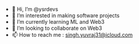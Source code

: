 - 👋 Hi, I’m @ysrdevs
- 👀 I’m interested in making software projects
- 🌱 I’m currently learning ML and Web3
- 💞️ I’m looking to collaborate on Web3
- 📫 How to reach me : singh.yuvraj31@icloud.com

<!---
ysrdevs/ysrdevs is a ✨ special ✨ repository because its `README.md` (this file) appears on your GitHub profile.
You can click the Preview link to take a look at your changes.
--->
